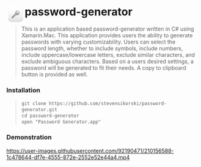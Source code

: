 # password-generator <img title="Icon" align="left" width="48px" src="./Images/icon.png"/>

> This is an application based password-generator written in C# using Xamarin.Mac. This application provides users the ability to generate passwords with varying customizability. Users can select the password length, whether to include symbols, include numbers, include uppercase/lowercase letters, exclude similar characters, and exclude ambiguous characters. Based on a users desired settings, a password will be generated to fit their needs. A copy to clipboard button is provided as well.

### Installation
> ```
> git clone https://github.com/stevensikorski/password-generator.git
> cd password-generator
> open "Password Generator.app"
> ```

### Demonstration
https://user-images.githubusercontent.com/92190471/210156588-1c478644-df7e-4555-872e-2552e52e44a4.mp4

